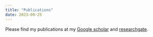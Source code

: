 ```yaml
---
title: "Publications"
date: 2023-09-25
---
```


Please find my publications at my [Google scholar](https://scholar.google.com/citations?user=Dqz__CwAAAAJ&hl=en) and [researchgate](https://www.researchgate.net/profile/Guodong-Gai-2).


<!-- ---
title: "Guodong GAI first paper"
collection: publications
permalink: /publication/2009-10-01-paper-title-number-1
excerpt: 'This paper is about the number 1. The number 2 is left for future work.'
date: 2009-10-01
venue: 'Journal 1'
paperurl: 'http://academicpages.github.io/files/paper1.pdf'
citation: 'Your Name, You. (2009). &quot;Paper Title Number 1.&quot; <i>Journal 1</i>. 1(1).'
---
This paper is about the number 1. The number 2 is left for future work.

Recommended citation: Your Name, You. (2009). "Paper Title Number 1." <i>Journal 1</i>. 1(1). -->
